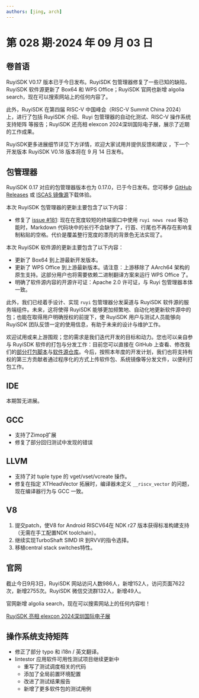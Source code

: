 ```yaml
---
authors: [jing, arch]
---
```


# 第 028 期·2024 年 09 月 03 日

## 卷首语
RuyiSDK V0.17 版本已于今日发布。RuyiSDK 包管理器修复了一些已知的缺陷，RuyiSDK 软件源更新了 Box64 和 WPS Office；RuyiSDK 官网也新增 algolia search，现在可以搜索网站上的任何内容了。

此外，RuyiSDK 在第四届 RISC-V 中国峰会（RISC-V Summit China 2024）上，进行了包括 RuyiSDK 介绍、Ruyi 包管理器的自动化测试、RISC-V 操作系统支持矩阵 等报告；RuyiSDK 还亮相 elexcon 2024深圳国际电子展，展示了近期的工作成果。

RuyiSDK更多进展细节详见下方详情，欢迎大家试用并提供反馈和建议 ，下一个开发版本 RuyiSDK V0.18 版本将在 9 月 14 日发布。

## 包管理器

RuyiSDK 0.17 对应的包管理器版本也为 0.17.0，已于今日发布。您可移步
[GitHub Releases][ruyi-0.17.0-gh] 或 [ISCAS 镜像源][ruyi-0.17.0-iscas]下载体验。

[ruyi-0.17.0-gh]: https://github.com/ruyisdk/ruyi/releases/tag/0.17.0
[ruyi-0.17.0-iscas]: https://mirror.iscas.ac.cn/ruyisdk/ruyi/releases/0.17.0/

本次 RuyiSDK 包管理器的更新主要包含了以下内容：

* 修复了 [issue #181]: 现在在宽度较短的终端窗口中使用 `ruyi news read`
  等功能时，Markdown 代码块中的长行不会缺字了，行首、行尾也不再存在影响复制粘贴的空格。代价是覆盖整行宽度的漂亮的背景色无法实现了。

[issue #181]: https://github.com/ruyisdk/ruyi/issues/181

本次 RuyiSDK 软件源的更新主要包含了以下内容：

* 更新了 Box64 到上游最新开发版本。
* 更新了 WPS Office 到上游最新版本。请注意：上游移除了 AArch64 架构的原生支持。这部分用户也将需要依赖二进制翻译方案来运行 WPS Office 了。
* 明确了软件源内容的开源许可证：Apache 2.0 许可证，与 Ruyi 包管理器本体一致。

此外，我们已经着手设计、实现 `ruyi` 包管理器分发渠道与 RuyiSDK 软件源的服务端组件。未来，这将使得
RuyiSDK 能够更加频繁地、自动化地更新软件源中的包；也能在取得用户明确授权的前提下，使
RuyiSDK 用户与测试人员能够向 RuyiSDK 团队反馈一定的使用信息，有助于未来的设计与维护工作。

欢迎试用或来上游围观；您的需求是我们迭代开发的目标和动力。您也可以亲自参与
RuyiSDK 软件的打包与分发工作：目前您可以直接在 GitHub 上查看、修改我们的[部分打包脚本](https://github.com/ruyisdk/ruyici)与[软件源仓库](https://github.com/ruyisdk/packages-index)。今后，按照本年度的开发计划，我们也将支持有权的第三方贡献者通过程序化的方式上传软件包、系统镜像等分发文件，以便利打包工作。

## IDE

本期暂无进展。

## GCC

- 支持了Zimop扩展
- 修复了部分回归测试中发现的错误

## LLVM

- 支持了对 tuple type 的 vget/vset/vcreate 操作。
- 修复在指定 XTHeadVector 拓展时，编译器未定义 `__riscv_vector` 的问题，现在编译器行为与 GCC 一致。

## V8

1. 提交patch，使V8 for Android RISCV64在 NDK r27 版本获得标准构建支持（无需在手工配置NDK toolchain）。
2. 继续实现TurboShaft SIMD IR 到RVV的指令选择。
3. 移植central stack switches特性。

## 官网

截止今日9月3日，RuyiSDK 网站访问人数986人，新增152人，访问页面7622次，新增2755次。RuyiSDK 微信交流群132人，新增49人。

官网新增 algolia search，现在可以搜索网站上的任何内容啦！

[RuyiSDK 亮相 elexcon 2024深圳国际电子展](https://mp.weixin.qq.com/s/Rr04my4SxRPfTT7-wvKriw)

## 操作系统支持矩阵

- 修正了部分 typo 和 i18n / 英文翻译。
- lintestor 应用软件可用性测试项目继续更新中
  - 重写了测试调度相关的代码
  - 添加了全局前置环境配置
  - 改进了测试结果报告
  - 新增了更多软件包的测试用例
